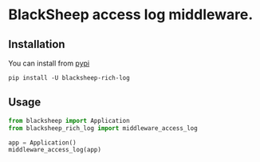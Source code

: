 # BlackSheep access log middleware.

## Installation

You can install from [pypi](https://pypi.org/project/blacksheep-rich-log/)

```console
pip install -U blacksheep-rich-log
```

## Usage

```python
from blacksheep import Application
from blacksheep_rich_log import middleware_access_log

app = Application()
middleware_access_log(app)
```
